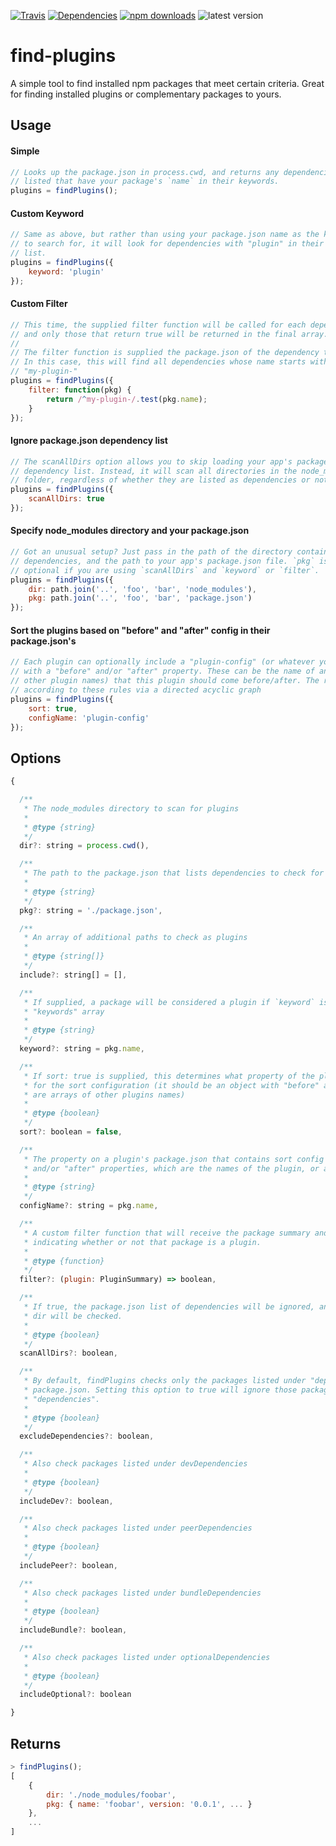 [![Travis](https://img.shields.io/travis/davewasmer/find-plugins.svg?style=flat-square)](https://travis-ci.org/davewasmer/find-plugins)
[![Dependencies](https://img.shields.io/david/davewasmer/find-plugins.svg?style=flat-square)](https://david-dm.org/davewasmer/find-plugins)
[![npm downloads](https://img.shields.io/npm/davewasmer/find-plugins.svg?style=flat-square)](https://www.npmjs.com/package/find-plugins)
![latest version](https://img.shields.io/npm/v/find-plugins.svg?style=flat-square)

# find-plugins

A simple tool to find installed npm packages that meet certain criteria. Great for finding installed plugins or complementary packages to yours.

## Usage

#### Simple

```js
// Looks up the package.json in process.cwd, and returns any dependencies
// listed that have your package's `name` in their keywords.
plugins = findPlugins();
```

#### Custom Keyword

```js
// Same as above, but rather than using your package.json name as the keyword
// to search for, it will look for dependencies with "plugin" in their keyword
// list.
plugins = findPlugins({
    keyword: 'plugin'
});
```

#### Custom Filter

```js
// This time, the supplied filter function will be called for each dependency,
// and only those that return true will be returned in the final array.
//
// The filter function is supplied the package.json of the dependency to check.
// In this case, this will find all dependencies whose name starts with
// "my-plugin-"
plugins = findPlugins({
    filter: function(pkg) {
        return /^my-plugin-/.test(pkg.name);
    }
});
```

#### Ignore package.json dependency list

```js
// The scanAllDirs option allows you to skip loading your app's package.json
// dependency list. Instead, it will scan all directories in the node_modules
// folder, regardless of whether they are listed as dependencies or not.
plugins = findPlugins({
    scanAllDirs: true
});
```

#### Specify node_modules directory and your package.json

```js
// Got an unusual setup? Just pass in the path of the directory containing your
// dependencies, and the path to your app's package.json file. `pkg` is
// optional if you are using `scanAllDirs` and `keyword` or `filter`.
plugins = findPlugins({
    dir: path.join('..', 'foo', 'bar', 'node_modules'),
    pkg: path.join('..', 'foo', 'bar', 'package.json')
});
```

#### Sort the plugins based on "before" and "after" config in their package.json's

```js
// Each plugin can optionally include a "plugin-config" (or whatever you pass in under `configName`)
// with a "before" and/or "after" property. These can be the name of another plugin (or an array of
// other plugin names) that this plugin should come before/after. The returned array will be sorted
// according to these rules via a directed acyclic graph
plugins = findPlugins({
    sort: true,
    configName: 'plugin-config'
});
```


## Options

```js
{

  /**
   * The node_modules directory to scan for plugins
   *
   * @type {string}
   */
  dir?: string = process.cwd(),

  /**
   * The path to the package.json that lists dependencies to check for plugins
   *
   * @type {string}
   */
  pkg?: string = './package.json',

  /**
   * An array of additional paths to check as plugins
   *
   * @type {string[]}
   */
  include?: string[] = [],

  /**
   * If supplied, a package will be considered a plugin if `keyword` is present in it's package.json
   * "keywords" array
   *
   * @type {string}
   */
  keyword?: string = pkg.name,

  /**
   * If sort: true is supplied, this determines what property of the plugin's package.json to check
   * for the sort configuration (it should be an object with "before" and "after" properties which
   * are arrays of other plugins names)
   *
   * @type {boolean}
   */
  sort?: boolean = false,

  /**
   * The property on a plugin's package.json that contains sort config (an object with "before"
   * and/or "after" properties, which are the names of the plugin, or arrays of names)
   *
   * @type {string}
   */
  configName?: string = pkg.name,

  /**
   * A custom filter function that will receive the package summary and should return a boolean
   * indicating whether or not that package is a plugin.
   *
   * @type {function}
   */
  filter?: (plugin: PluginSummary) => boolean,

  /**
   * If true, the package.json list of dependencies will be ignored, and all packages found in
   * dir will be checked.
   *
   * @type {boolean}
   */
  scanAllDirs?: boolean,

  /**
   * By default, findPlugins checks only the packages listed under "dependencies" in the
   * package.json. Setting this option to true will ignore those packages listed under
   * "dependencies".
   *
   * @type {boolean}
   */
  excludeDependencies?: boolean,

  /**
   * Also check packages listed under devDependencies
   *
   * @type {boolean}
   */
  includeDev?: boolean,

  /**
   * Also check packages listed under peerDependencies
   *
   * @type {boolean}
   */
  includePeer?: boolean,

  /**
   * Also check packages listed under bundleDependencies
   *
   * @type {boolean}
   */
  includeBundle?: boolean,

  /**
   * Also check packages listed under optionalDependencies
   *
   * @type {boolean}
   */
  includeOptional?: boolean

}
```

## Returns

```js
> findPlugins();
[
    {
        dir: './node_modules/foobar',
        pkg: { name: 'foobar', version: '0.0.1', ... }
    },
    ...
]
```

